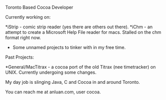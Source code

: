 Toronto Based Cocoa Developer

Currently working on:

*iStrip - comic strip reader (yes there are others out there).
*iChm - an attempt to create a Microsoft Help File reader for macs. Stalled on the chm format right now.
* Some unnamed projects to tinker with in my free time.


Past Projects:

*General/MacTitrax - a cocoa port of the old Titrax (nee timetracker) on UNIX. Currently undergoing some changes.


My day job is slinging Java, C and Cocoa in and around Toronto.

You can reach me at anluan.com, user cocoa.